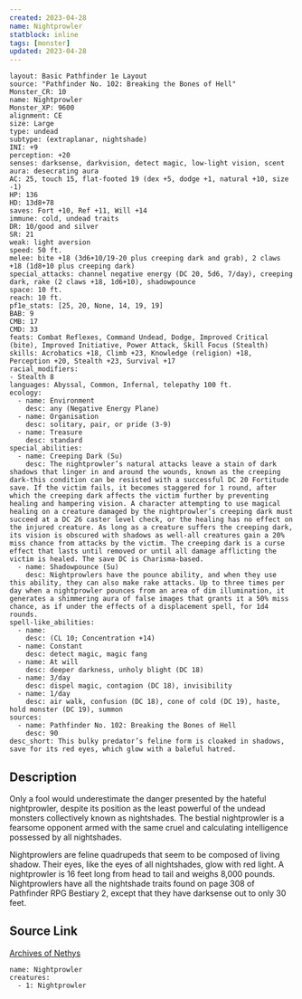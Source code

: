 ```yaml
---
created: 2023-04-28
name: Nightprowler
statblock: inline
tags: [monster]
updated: 2023-04-28
---
```

```statblock
layout: Basic Pathfinder 1e Layout
source: "Pathfinder No. 102: Breaking the Bones of Hell"
Monster_CR: 10
name: Nightprowler
Monster_XP: 9600
alignment: CE
size: Large
type: undead
subtype: (extraplanar, nightshade)
INI: +9
perception: +20
senses: darksense, darkvision, detect magic, low-light vision, scent
aura: desecrating aura
AC: 25, touch 15, flat-footed 19 (dex +5, dodge +1, natural +10, size -1)
HP: 136
HD: 13d8+78
saves: Fort +10, Ref +11, Will +14
immune: cold, undead traits
DR: 10/good and silver
SR: 21
weak: light aversion
speed: 50 ft.
melee: bite +18 (3d6+10/19-20 plus creeping dark and grab), 2 claws +18 (1d8+10 plus creeping dark)
special_attacks: channel negative energy (DC 20, 5d6, 7/day), creeping dark, rake (2 claws +18, 1d6+10), shadowpounce
space: 10 ft.
reach: 10 ft.
pf1e_stats: [25, 20, None, 14, 19, 19]
BAB: 9
CMB: 17
CMD: 33
feats: Combat Reflexes, Command Undead, Dodge, Improved Critical (bite), Improved Initiative, Power Attack, Skill Focus (Stealth)
skills: Acrobatics +18, Climb +23, Knowledge (religion) +18, Perception +20, Stealth +23, Survival +17
racial_modifiers:
- Stealth 8
languages: Abyssal, Common, Infernal, telepathy 100 ft.
ecology:
  - name: Environment
    desc: any (Negative Energy Plane)
  - name: Organisation
    desc: solitary, pair, or pride (3-9)
  - name: Treasure
    desc: standard
special_abilities:
  - name: Creeping Dark (Su)
    desc: The nightprowler’s natural attacks leave a stain of dark shadows that linger in and around the wounds, known as the creeping dark-this condition can be resisted with a successful DC 20 Fortitude save. If the victim fails, it becomes staggered for 1 round, after which the creeping dark affects the victim further by preventing healing and hampering vision. A character attempting to use magical healing on a creature damaged by the nightprowler’s creeping dark must succeed at a DC 26 caster level check, or the healing has no effect on the injured creature. As long as a creature suffers the creeping dark, its vision is obscured with shadows as well-all creatures gain a 20% miss chance from attacks by the victim. The creeping dark is a curse effect that lasts until removed or until all damage afflicting the victim is healed. The save DC is Charisma-based.
  - name: Shadowpounce (Su)
    desc: Nightprowlers have the pounce ability, and when they use this ability, they can also make rake attacks. Up to three times per day when a nightprowler pounces from an area of dim illumination, it generates a shimmering aura of false images that grants it a 50% miss chance, as if under the effects of a displacement spell, for 1d4 rounds.
spell-like_abilities:
  - name:
    desc: (CL 10; Concentration +14)
  - name: Constant
    desc: detect magic, magic fang
  - name: At will
    desc: deeper darkness, unholy blight (DC 18)
  - name: 3/day
    desc: dispel magic, contagion (DC 18), invisibility
  - name: 1/day
    desc: air walk, confusion (DC 18), cone of cold (DC 19), haste, hold monster (DC 19), summon
sources:
  - name: Pathfinder No. 102: Breaking the Bones of Hell
    desc: 90
desc_short: This bulky predator’s feline form is cloaked in shadows, save for its red eyes, which glow with a baleful hatred.
```
## Description
Only a fool would underestimate the danger presented by the hateful nightprowler, despite its position as the least powerful of the undead monsters collectively known as nightshades. The bestial nightprowler is a fearsome opponent armed with the same cruel and calculating intelligence possessed by all nightshades.

Nightprowlers are feline quadrupeds that seem to be composed of living shadow. Their eyes, like the eyes of all nightshades, glow with red light. A nightprowler is 16 feet long from head to tail and weighs 8,000 pounds. Nightprowlers have all the nightshade traits found on page 308 of Pathfinder RPG Bestiary 2, except that they have darksense out to only 30 feet.
## Source Link
[Archives of Nethys](https://aonprd.com/MonsterDisplay.aspx?ItemName=Nightprowler)
```encounter-table
name: Nightprowler
creatures:
  - 1: Nightprowler
```
